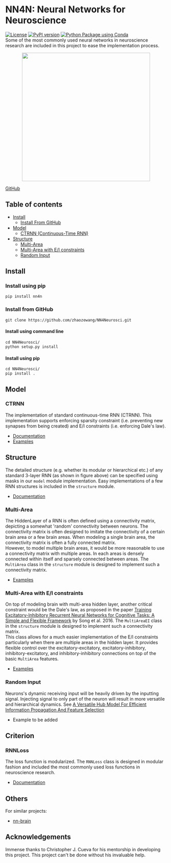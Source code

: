 # NN4N: Neural Networks for Neuroscience
[![License](https://img.shields.io/badge/License-MIT-yellow.svg)](https://opensource.org/licenses/MIT)
[![PyPI version](https://badge.fury.io/py/nn4n.svg)](https://badge.fury.io/py/nn4n)
[![Python Package using Conda](https://github.com/zhaozewang/NN4Neurosci/actions/workflows/python-package-conda.yml/badge.svg)](https://github.com/zhaozewang/NN4Neurosci/actions/workflows/python-package-conda.yml)<br>
Some of the most commonly used neural networks in neuroscience research are included in this project to ease the implementation process.

<p align="center"><img src="https://github.com/zhaozewang/NN4Neurosci/blob/main/docs/images/basics/RNN_structure.png" width="400"></p>

[GitHub](https://github.com/zhaozewang/NN4Neurosci.git)

## Table of contents
- [Install](#install)
    - [Install From GitHub](#install-from-github)
- [Model](#model)
    - [CTRNN (Continuous-Time RNN)](#ctrnn)
- [Structure](#structure)
    - [Multi-Area](#multi-area)
    - [Multi-Area with E/I constraints](#multi-area-with-ei-constraints)
    - [Random Input](#random-input)


## Install
### Install using pip
```
pip install nn4n
```

### Install from GitHub
```
git clone https://github.com/zhaozewang/NN4Neurosci.git
```
#### Install using command line
```
cd NN4Neurosci/
python setup.py install
```
#### Install using pip
```
cd NN4Neurosci/
pip install .
```


## Model
### CTRNN
The implementation of standard continuous-time RNN (CTRNN). This implementation supports enforcing sparsity constraint (i.e. preventing new synapses from being created) and E/I constraints (i.e. enforcing Dale's law). </br>

- [Documentation](https://github.com/zhaozewang/NN4Neurosci/blob/main/docs/model/CTRNN/index.md)
- [Examples](https://github.com/zhaozewang/NN4Neurosci/blob/main/examples/CTRNN.ipynb)

## Structure
The detailed structure (e.g. whether its modular or hierarchical etc.) of any standard 3-layer RNN (as shown in figure above) can be specified using masks in our `model` module implementation. Easy implementations of a few RNN structures is included in the `structure` module.
- [Documentation](https://github.com/zhaozewang/NN4Neurosci/blob/main/docs/structure/index.md)

### Multi-Area
The HiddenLayer of a RNN is often defined using a connectivity matrix, depicting a somewhat 'random' connectivity between neurons. The connectivity matrix is often designed to imitate the connectivity of a certain brain area or a few brain areas. When modeling a single brain area, the connectivity matrix is often a fully connected matrix. </br>
However, to model multiple brain areas, it would be more reasonable to use a connectivity matrix with multiple areas. In each areas is densely connected within itself and sparsely connected between areas. The `MultiArea` class in the `structure` module is designed to implement such a connectivity matrix. </br>

- [Examples](https://github.com/zhaozewang/NN4Neurosci/blob/main/examples/MultiArea.ipynb)

### Multi-Area with E/I constraints
On top of modeling brain with multi-area hidden layer, another critical constraint would be the Dale's law, as proposed in the paper [Training Excitatory-Inhibitory Recurrent Neural Networks for Cognitive Tasks: A Simple and Flexible Framework](https://doi.org/10.1371/journal.pcbi.1004792) by Song et al. 2016. The `MultiAreaEI` class in the `structure` module is designed to implement such a connectivity matrix. </br>
This class allows for a much easier implementation of the E/I constraints particularly when there are multiple areas in the hidden layer. It provides flexible control over the excitatory-excitatory, excitatory-inhibitory, inhibitory-excitatory, and inhibitory-inhibitory connections on top of the basic `MultiArea` features. </br>

- [Examples](https://github.com/zhaozewang/NN4Neurosci/blob/main/examples/MultiArea.ipynb)

### Random Input
Neurons's dynamic receiving input will be heavily driven by the inputting signal. Injecting signal to only part of the neuron will result in more versatile and hierarchical dynamics. See [A Versatile Hub Model For Efficient Information Propagation And Feature Selection](https://arxiv.org/abs/2307.02398) <br>

- Example to be added

## Criterion
### RNNLoss
The loss function is modularized. The `RNNLoss` class is designed in modular fashion and included the most commonly used loss functions in neuroscience research. </br>

- [Documentation](https://github.com/zhaozewang/NN4Neurosci/blob/main/docs/criterion/index.md)

## Others
For similar projects:
- [nn-brain](https://github.com/gyyang/nn-brain)

## Acknowledgements
Immense thanks to Christopher J. Cueva for his mentorship in developing this project. This project can't be done without his invaluable help.